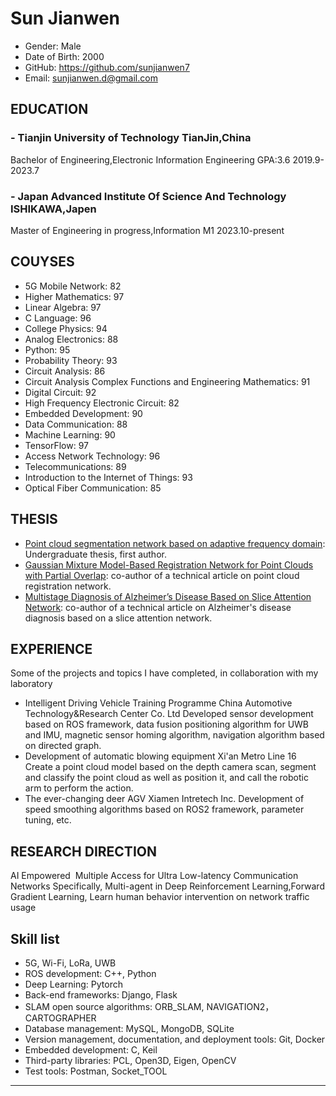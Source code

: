 # Sun Jianwen
- Gender: Male
- Date of Birth: 2000
- GitHub: https://github.com/sunjianwen7
- Email: [sunjianwen.d@gmail.com](mailto:sunjianwen.d@gmail.com)
## EDUCATION
### - Tianjin University of Technology                                               TianJin,China
Bachelor of Engineering,Electronic Information Engineering GPA:3.6                 2019.9-2023.7
### - Japan Advanced Institute Of Science And Technology                             ISHIKAWA,Japen
Master of Engineering in progress,Information M1                                   2023.10-present
## COUYSES
- 5G Mobile Network: 82
- Higher Mathematics: 97
- Linear Algebra: 97
- C Language: 96
- College Physics: 94
- Analog Electronics: 88
- Python: 95
- Probability Theory: 93
- Circuit Analysis: 86
- Circuit Analysis Complex Functions and Engineering Mathematics: 91
- Digital Circuit: 92
- High Frequency Electronic Circuit: 82
- Embedded Development: 90
- Data Communication: 88
- Machine Learning: 90
- TensorFlow: 97
- Access Network Technology: 96
- Telecommunications: 89
- Introduction to the Internet of Things: 93
- Optical Fiber Communication: 85
## THESIS
  - [Point cloud segmentation network based on adaptive frequency domain](): Undergraduate thesis, first author.
  - [Gaussian Mixture Model-Based Registration Network for Point Clouds with Partial Overlap](https://link.springer.com/chapter/10.1007/978-3-031-15934-3_34): co-author of a technical article on point cloud registration network.
  - [Multistage Diagnosis of Alzheimer’s Disease Based on Slice Attention Network](https://link.springer.com/chapter/10.1007/978-3-031-15919-0_22): co-author of a technical article on Alzheimer's disease diagnosis based on a slice attention network.
## EXPERIENCE
Some of the projects and topics I have completed, in collaboration with my laboratory
 - Intelligent Driving Vehicle Training Programme             China Automotive Technology&Research Center Co. Ltd
  Developed sensor development based on ROS framework, data fusion positioning algorithm for UWB and IMU, magnetic sensor homing algorithm, navigation algorithm based on directed graph.
 - Development of automatic blowing equipment                 Xi'an Metro Line 16
  Create a point cloud model based on the depth camera scan, segment and classify the point cloud as well as position it, and call the robotic arm to perform the action.
 - The ever-changing deer AGV                                 Xiamen Intretech Inc.
  Development of speed smoothing algorithms based on ROS2 framework, parameter tuning, etc.
## RESEARCH DIRECTION
  AI Empowered  Multiple Access for Ultra Low-latency Communication Networks
  Specifically, Multi-agent in Deep Reinforcement Learning,Forward Gradient Learning, Learn human behavior intervention on network traffic usage
## Skill list
- 5G, Wi-Fi, LoRa, UWB
- ROS development: C++, Python
- Deep Learning: Pytorch
- Back-end frameworks: Django, Flask
- SLAM open source algorithms: ORB_SLAM, NAVIGATION2，CARTOGRAPHER
- Database management: MySQL, MongoDB, SQLite
- Version management, documentation, and deployment tools: Git, Docker
- Embedded development: C, Keil
- Third-party libraries: PCL, Open3D, Eigen, OpenCV
- Test tools: Postman, Socket_TOOL

------

